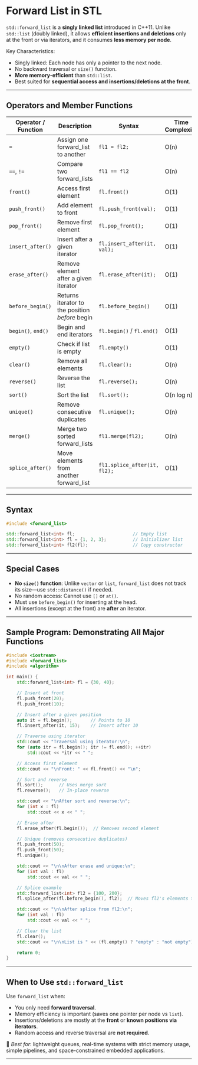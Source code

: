 # Forward List in STL

`std::forward_list` is a **singly linked list** introduced in C++11. Unlike `std::list` (doubly linked), it allows **efficient insertions and deletions** only at the front or via iterators, and it consumes **less memory per node**.

Key Characteristics:
- Singly linked: Each node has only a pointer to the next node.
- No backward traversal or `size()` function.
- **More memory-efficient** than `std::list`.
- Best suited for **sequential access and insertions/deletions at the front**.

---
## Operators and Member Functions

|Operator / Function|Description|Syntax|Time Complexity|Example|
|---|---|---|---|---|
|`=`|Assign one forward_list to another|`fl1 = fl2;`|O(n)|`fl1 = fl2;`|
|`==`, `!=`|Compare two forward_lists|`fl1 == fl2`|O(n)|`if (fl1 != fl2)`|
|`front()`|Access first element|`fl.front()`|O(1)|`int x = fl.front();`|
|`push_front()`|Add element to front|`fl.push_front(val);`|O(1)|`fl.push_front(10);`|
|`pop_front()`|Remove first element|`fl.pop_front();`|O(1)|`fl.pop_front();`|
|`insert_after()`|Insert after a given iterator|`fl.insert_after(it, val);`|O(1)|`fl.insert_after(it, 20);`|
|`erase_after()`|Remove element after a given iterator|`fl.erase_after(it);`|O(1)|`fl.erase_after(it);`|
|`before_begin()`|Returns iterator to the position _before_ begin|`fl.before_begin()`|O(1)|`fl.insert_after(fl.before_begin(), 1);`|
|`begin()`, `end()`|Begin and end iterators|`fl.begin()` / `fl.end()`|O(1)|`for (auto it = fl.begin(); ...)`|
|`empty()`|Check if list is empty|`fl.empty()`|O(1)|`if (fl.empty())`|
|`clear()`|Remove all elements|`fl.clear();`|O(n)|`fl.clear();`|
|`reverse()`|Reverse the list|`fl.reverse();`|O(n)|`fl.reverse();`|
|`sort()`|Sort the list|`fl.sort();`|O(n log n)|`fl.sort();`|
|`unique()`|Remove consecutive duplicates|`fl.unique();`|O(n)|`fl.unique();`|
|`merge()`|Merge two sorted forward_lists|`fl1.merge(fl2);`|O(n)|`fl1.merge(fl2);`|
|`splice_after()`|Move elements from another forward_list|`fl1.splice_after(it, fl2);`|O(1)|`fl1.splice_after(it, fl2);`|

---
## Syntax

```cpp
#include <forward_list>

std::forward_list<int> fl;                      // Empty list
std::forward_list<int> fl = {1, 2, 3};          // Initializer list
std::forward_list<int> fl2(fl);                 // Copy constructor
```

---
## Special Cases

- **No `size()` function**: Unlike `vector` or `list`, `forward_list` does not track its size—use `std::distance()` if needed.
- No random access: Cannot use `[]` or `at()`.
- Must use `before_begin()` for inserting at the head.
- All insertions (except at the front) are **after** an iterator.

---
## Sample Program: Demonstrating All Major Functions

```cpp
#include <iostream>
#include <forward_list>
#include <algorithm>

int main() {
    std::forward_list<int> fl = {30, 40};

    // Insert at front
    fl.push_front(20);
    fl.push_front(10);

    // Insert after a given position
    auto it = fl.begin();       // Points to 10
    fl.insert_after(it, 15);    // Insert after 10

    // Traverse using iterator
    std::cout << "Traversal using iterator:\n";
    for (auto itr = fl.begin(); itr != fl.end(); ++itr)
        std::cout << *itr << " ";

    // Access first element
    std::cout << "\nFront: " << fl.front() << "\n";

    // Sort and reverse
    fl.sort();      // Uses merge sort
    fl.reverse();   // In-place reverse

    std::cout << "\nAfter sort and reverse:\n";
    for (int x : fl)
        std::cout << x << " ";

    // Erase after
    fl.erase_after(fl.begin());  // Removes second element

    // Unique (removes consecutive duplicates)
    fl.push_front(50);
    fl.push_front(50);
    fl.unique();

    std::cout << "\n\nAfter erase and unique:\n";
    for (int val : fl)
        std::cout << val << " ";

    // Splice example
    std::forward_list<int> fl2 = {100, 200};
    fl.splice_after(fl.before_begin(), fl2);  // Moves fl2's elements to front

    std::cout << "\n\nAfter splice from fl2:\n";
    for (int val : fl)
        std::cout << val << " ";

    // Clear the list
    fl.clear();
    std::cout << "\n\nList is " << (fl.empty() ? "empty" : "not empty") << "\n";

    return 0;
}
```

---
## When to Use `std::forward_list`

Use `forward_list` when:
- You only need **forward traversal**.
- Memory efficiency is important (saves one pointer per node vs `list`).
- Insertions/deletions are mostly at the **front** or **known positions via iterators**.    
- Random access and reverse traversal are **not required**.

📌 _Best for_: lightweight queues, real-time systems with strict memory usage, simple pipelines, and space-constrained embedded applications.

---